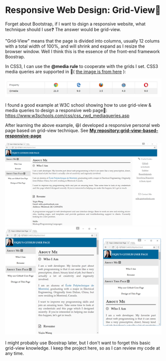 # Responsive Web Design: Grid-View:hibiscus:

Forget about Bootstrap, if I want to dsign a responsive website, what technique should I use:question: The answer would be grid-view.

"Grid-View" means that the page is divided into columns, usually 12 colums with a total width of 100%, and will shrink and expand as I resize the browser window. Well I think this is the essence of the front-end framework Boostrap.

In CSS3, I can use the **@media rule** to cooperate with the grids I set.
CSS3 media queries are supported in :eyes:( [the image is from here](https://www.w3schools.com/css/css3_mediaqueries.asp) ):

![Image of the browser versions supporting @media rule](pics/browsersSupportMediaRule.png)

I found a good example at W3C school showing how to use grid-view & media queries to design a responsive web page:eyes:: https://www.w3schools.com/css/css_rwd_mediaqueries.asp

After learning the above example, :laughing:I developed a responsive personal web page based on grid-view technique. See **[My repository:grid-view-based-responsive-page](https://github.com/Yiqiuuuuuu/grid-view-based-responsive-page)**

![desktopView](pics/desktopView.png) ![tablet-phoneView](pics/tablet-phoneView.png)

I might probably use Boostrap later, but I don't want to forget this basic grid-view knowledge. I keep the project here, so as I can review my code at any time.
